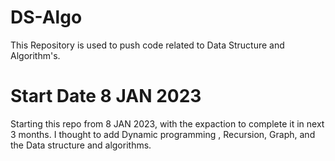 # DS-Algo
This Repository is used to push code related to Data Structure and Algorithm's.

# Start Date 8 JAN 2023
Starting this repo from 8 JAN 2023, with the expaction to complete it in next 3 months. I thought to add Dynamic programming , Recursion, Graph, and the Data structure and algorithms.